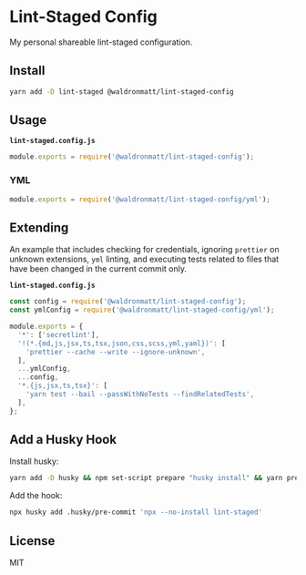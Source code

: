 # Lint-Staged Config

My personal shareable lint-staged configuration.

## Install

```bash
yarn add -D lint-staged @waldronmatt/lint-staged-config
```

## Usage

**`lint-staged.config.js`**

```js
module.exports = require('@waldronmatt/lint-staged-config');
```

### YML

```js
module.exports = require('@waldronmatt/lint-staged-config/yml');
```

## Extending

An example that includes checking for credentials, ignoring `prettier` on unknown extensions, `yml` linting, and executing tests related to files that have been changed in the current commit only.

**`lint-staged.config.js`**

```js
const config = require('@waldronmatt/lint-staged-config');
const ymlConfig = require('@waldronmatt/lint-staged-config/yml');

module.exports = {
  '*': ['secretlint'],
  '!(*.{md,js,jsx,ts,tsx,json,css,scss,yml,yaml})': [
    'prettier --cache --write --ignore-unknown',
  ],
  ...ymlConfig,
  ...config,
  '*.{js,jsx,ts,tsx}': [
    'yarn test --bail --passWithNoTests --findRelatedTests',
  ],
};
```

## Add a Husky Hook

Install husky:

```bash
yarn add -D husky && npm set-script prepare "husky install" && yarn prepare
```

Add the hook:

```bash
npx husky add .husky/pre-commit 'npx --no-install lint-staged'
```

## License

MIT
